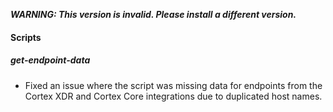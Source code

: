 ***WARNING: This version is invalid. Please install a different version.***

#### Scripts

##### get-endpoint-data

- Fixed an issue where the script was missing data for endpoints from the Cortex XDR and Cortex Core integrations due to duplicated host names.
